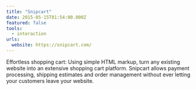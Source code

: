 ```yaml
---
title: "Snipcart"
date: 2015-05-15T01:54:00.000Z
featured: false
tools:
  - interaction
urls:
  website: https://snipcart.com/
---
```

Effortless shopping cart: Using simple HTML markup, turn any existing website into an extensive shopping cart platform. Snipcart allows payment processing, shipping estimates and order management without ever letting your customers leave your website.
